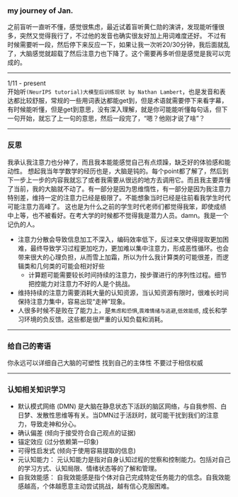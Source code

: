 ### my journey of Jan.

之前盲听一直听不懂，感觉很焦虑，最近试着盲听黄仁勋的演讲，发现能听懂很多，突然又觉得我行了，不过他的发音也确实很友好加上用词难度还好。
不过有时候需要听一段，然后停下来反应一下，如果让我一次听20/30分钟，我后面就乱了，大脑感觉就超载了然后注意力也下降了。这个需要再多听但是感觉是我可以完成的。

---
1/11 - present    
开始听`(NeurIPS tutorial)大模型后训练现状 by Nathan Lambert`，也是发音和表达都比较舒服，常规的一些用词表达都能get到，但是术语就需要停下来看字幕，有时候能听懂，但是get到意思，没有深入理解，就是你可能能听懂每句话，但下一句开始，就忘了上一句的意思，然后一段完了，“嗯？他刚才说了啥”？

---
### 反思

我承认我注意力也分神了，而且我本能能感觉自己有点烦躁，缺乏好的体验感和能动性。
想起我当年学数学的经历也是，大脑是钝的。每个point都了解了，然后到下一步上一步的内容我就忘了或者我需要从很远的地方去调用它。而且我主要弄懂了当前，我的大脑就不动了。有一部分是因为思维惰性，有一部分是因为我注意力特别差，维持一定的注意力已经是极限了。不能想象当时已经是往前看我学生时代可能注意力高峰了。
这也是为什么之前的学生时代老师们都觉得我笨，即使成绩中上等，也不被看好。在考大学的时候都不觉得我是潜力人员。damn。我是一个记仇的人。

- 注意力分散会导致信息加工不深入，编码效率低下，反过来又使得提取更加困难，最终导致学习过程更加吃力，更加难以集中注意力，形成恶性循环。也会带来很大的心理负担，从而雪上加霜，所以为什么我计算类的可能很差，而逻辑类和几何类的可能会相对好些
    - 计算题可能需要较长时间持续的注意力，按步骤进行的序列性过程。细节把控能力对注意力不好的人是个挑战。
- 维持持续的注意力需要消耗大量的认知资源，当认知资源有限时，很难长时间保持注意力集中，容易出现“走神”现象。
- 人很多时候不是败在了能力上，是`焦虑和恐惧`,`畏难情绪与逃避`,`低效能感`, 成长和学习环境的负反馈。这些都是很严重的认知负载和消耗。

---
### 给自己的寄语

你永远可以详细自己大脑的可塑性
找到自己的主体性
不要过于相信权威

---

### 认知相关知识学习
- 默认模式网络 (DMN) 是大脑在静息状态下活跃的脑区网络，与自我参照、白日梦、发散性思维等有关。当DMN过于活跃时，就可能干扰到我们的注意力，导致走神和分心。
- 确认偏差 (倾向于接受符合自己观点的证据)
- 锚定效应 (过分依赖第一印象)
- 可得性启发式 (倾向于使用容易提取的信息)
- 元认知能力： 元认知能力是指对自身认知过程的觉察和控制能力。包括对自己的学习方式、认知局限、情绪状态等的了解和管理。
- 自我效能感： 自我效能感是指个体对自己完成特定任务能力的信念。自我效能感越高，个体越愿意主动尝试挑战，越有信心克服困难。
